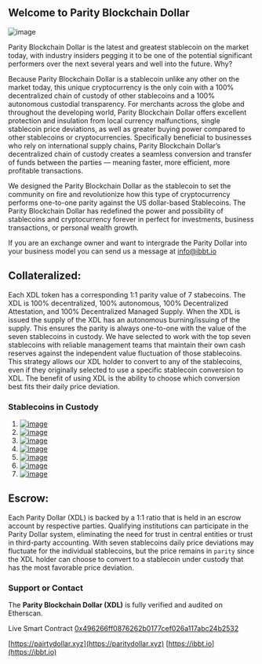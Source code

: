 ## Welcome to Parity Blockchain Dollar

![image](https://miro.medium.com/max/400/1*RcgGMGg7cTBOzrfJLx-kdg.png)

Parity Blockchain Dollar is the latest and greatest stablecoin on the market today, with industry insiders pegging it to be one of the potential significant performers over the next several years and well into the future. Why? 

Because Parity Blockchain Dollar is a stablecoin unlike any other on the market today, this unique cryptocurrency is the only coin with a 100% decentralized chain of custody of other stablecoins and a 100% autonomous custodial transparency. For merchants across the globe and throughout the developing world, Parity Blockchain Dollar offers excellent protection and insulation from local currency malfunctions, single stablecoin price deviations, as well as greater buying power compared to other stablecoins or cryptocurrencies. Specifically beneficial to businesses who rely on international supply chains, Parity Blockchain Dollar’s decentralized chain of custody creates a seamless conversion and transfer of funds between the parties — meaning faster, more efficient, more profitable transactions.

We designed the Parity Blockchain Dollar as the stablecoin to set the community on fire and revolutionize how this type of cryptocurrency performs one-to-one parity against the US dollar-based Stablecoins. The Parity Blockchain Dollar has redefined the power and possibility of stablecoins and cryptocurrency forever in perfect for investments, business transactions, or personal wealth growth.

If you are an exchange owner and want to intergrade the Parity Dollar into your business model you can send us a message at info@ibbt.io

## Collateralized: 

Each XDL token has a corresponding 1:1 parity value of 7 stabecoins. The XDL is 100% decentralized, 100% autonomous, 100% Decentralized Attestation, and 100% Decentralized Managed Supply.  When the XDL is issued the supply of the XDL has an autonomous burning/issuing of the supply. This ensures the parity is always one-to-one with the value of the seven stablecoins in custody. We have selected to work with the top seven stablecoins with reliable management teams that maintain their own cash reserves against the independent value fluctuation of those stablecoins. This strategy allows our XDL holder to convert to any of the stablecoins, even if they originally selected to use a specific stablecoin conversion to XDL. The benefit of using XDL is the ability to choose which conversion best fits their daily price deviation. 


### Stablecoins in Custody

1. [![image](https://etherscan.io/token/images/centre-usdc_28.png)](https://etherscan.io/address/0xa0b86991c6218b36c1d19d4a2e9eb0ce3606eb48?a=0x496266ff0876262b0177cef026a117abc24b2532)
2. [![image](https://etherscan.io/token/images/MCDDai_32.png)](https://etherscan.io/address/0x6b175474e89094c44da98b954eedeac495271d0f?a=0x496266ff0876262b0177cef026a117abc24b2532)
3. [![image](https://etherscan.io/token/images/paxos_28_2.png)](https://etherscan.io/address/0x8e870d67f660d95d5be530380d0ec0bd388289e1?a=0x496266ff0876262b0177cef026a117abc24b2532)
4. [![image](https://etherscan.io/token/images/binanceusd_32.png)](https://etherscan.io/address/0x4fabb145d64652a948d72533023f6e7a623c7c53?a=0x496266ff0876262b0177cef026a117abc24b2532)
5. [![image](https://etherscan.io/token/images/gemini_28.png)](https://etherscan.io/token/0x056fd409e1d7a124bd7017459dfea2f387b6d5cd?a=0x496266ff0876262b0177cef026a117abc24b2532)
6. [![image](https://etherscan.io/token/images/husd_32.png)](https://etherscan.io/address/0xdf574c24545e5ffecb9a659c229253d4111d87e1?a=0x496266ff0876262b0177cef026a117abc24b2532)
7. [![image](https://etherscan.io/token/images/trueusd_32.png)](https://etherscan.io/token/0x0000000000085d4780B73119b644AE5ecd22b376?a=0x496266ff0876262b0177cef026a117abc24b2532)

## Escrow: 

Each Parity Dollar (XDL) is backed by a 1:1 ratio that is held in an escrow account by respective parties. Qualifying institutions can participate in the Parity Dollar system, eliminating the need for trust in central entities or trust in third-party accounting. With seven stablecoins daily price deviations may fluctuate for the individual stablecoins, but the price remains in `parity` since the XDL holder can choose to convert to a stablecoin under custody that has the most favorable price deviation.

### Support or Contact

The **Parity Blockchain Dollar (XDL)** is fully verified and audited on Etherscan.

Live Smart Contract [0x496266ff0876262b0177cef026a117abc24b2532](https://etherscan.io/address/0x496266ff0876262b0177cef026a117abc24b2532)

[https://pairtydollar.xyz](https://paritydollar.xyz)
[https://ibbt.io](https://ibbt.io)


